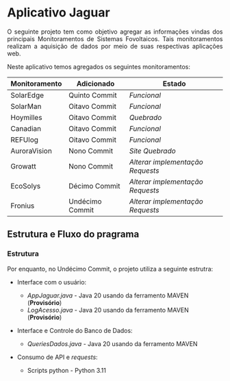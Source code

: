 # Aplicativo Jaguar

<p align="justify"> 
O seguinte projeto tem como objetivo agregar as informações vindas dos principais Monitoramentos
de Sistemas Fovoltaicos. Tais monitoramentos realizam a aquisição de dados por meio de suas 
respectivas aplicações web.
</p>

Neste aplicativo temos agregados os seguintes monitoramentos: 

 | Monitoramento |    Adicionado    |              Estado              |
 |---------------|------------------|----------------------------------|
 | SolarEdge     | Quinto Commit    | _Funcional_                      |
 | SolarMan      | Oitavo Commit    | _Funcional_                      |
 | Hoymilles     | Oitavo Commit    | _Quebrado_                       |
 | Canadian      | Oitavo Commit    | _Funcional_                      |
 | REFUlog       | Oitavo Commit    | _Funcional_                      |
 | AuroraVision  | Nono Commit      | _Site Quebrado_                  |
 | Growatt       | Nono Commit      | _Alterar implementação Requests_ |
 | EcoSolys      | Décimo Commit    | _Alterar implementação Requests_ |
 | Fronius       | Undécimo Commit  | _Alterar implementação Requests_ |

## Estrutura e Fluxo do pragrama

### Estrutura

Por enquanto, no Undécimo Commit, o projeto utiliza a seguinte estrutra:

* Interface com o usuário:
  - _AppJaguar.java_ - Java 20 usando da ferramento MAVEN (**Provisório**)
  - _LogAcesso.java_ - Java 20 usando da ferramento MAVEN (**Provisório**)
    
* Interface e Controle do Banco de Dados:
  - _QueriesDados.java_ - Java 20 usando da ferramento MAVEN
    
* Consumo de API e _requests_:
  - Scripts python - Python 3.11

